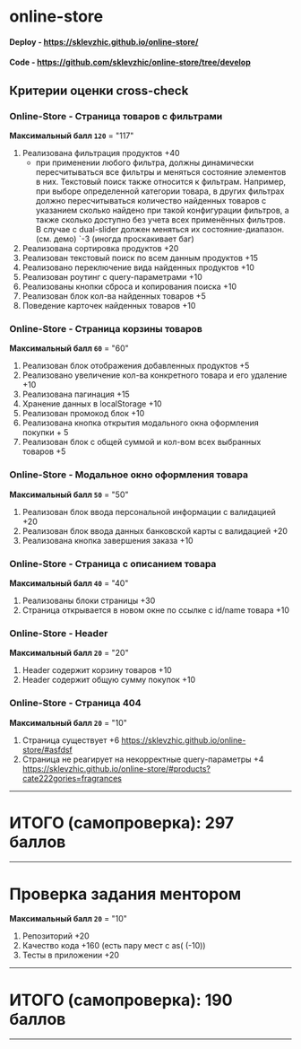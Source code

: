 # online-store

#### Deploy - https://sklevzhic.github.io/online-store/
#### Code - https://github.com/sklevzhic/online-store/tree/develop


###
## Критерии оценки сross-check

### Online-Store - Страница товаров с фильтрами 
**Максимальный балл `120`**  = "117"
1. Реализована фильтрация продуктов +40
   - при применении любого фильтра, должны динамически пересчитываться все фильтры и меняться состояние элементов в них. Текстовый поиск также относится к фильтрам. Например, при выборе определенной категории товара, в других фильтрах должно пересчитываться количество найденных товаров с указанием сколько найдено при такой конфигурации фильтров, а также сколько доступно без учета всех применённых фильтров. В случае с dual-slider должен меняться их состояние-диапазон. (см. демо) `-3 (иногда проскакивает баг)
2. Реализована сортировка продуктов +20
3. Реализован текстовый поиск по всем данным продуктов +15
4. Реализовано переключение вида найденных продуктов +10
5. Реализован роутинг с query-параметрами +10
6. Реализованы кнопки сброса и копирования поиска +10
7. Реализован блок кол-ва найденных товаров +5
8. Поведение карточек найденных товаров +10

### Online-Store - Страница корзины товаров
**Максимальный балл `60`**  = "60"
1. Реализован блок отображения добавленных продуктов +5
2. Реализовано увеличение кол-ва конкретного товара и его удаление +10
3. Реализована пагинация +15
4. Хранение данных в localStorage +10
5. Реализован промокод блок +10
6. Реализована кнопка открытия модального окна оформления покупки + 5
7. Реализован блок с общей суммой и кол-вом всех выбранных товаров +5

### Online-Store - Модальное окно оформления товара
**Максимальный балл `50`**  = "50"
1. Реализован блок ввода персональной информации с валидацией +20
2. Реализован блок ввода данных банковской карты с валидацией +20
3. Реализована кнопка завершения заказа +10

### Online-Store - Страница с описанием товара
**Максимальный балл `40`**  = "40"
1. Реализованы блоки страницы +30
2. Страница открывается в новом окне по ссылке с id/name товара +10

### Online-Store - Header
**Максимальный балл `20`**  = "20"
1. Header содержит корзину товаров +10
2. Header содержит общую сумму покупок +10


### Online-Store - Страница 404
**Максимальный балл `20`**  = "10"
1. Страница существует +6  https://sklevzhic.github.io/online-store/#asfdsf
2. Страница не реагирует на некорректные query-параметры +4 https://sklevzhic.github.io/online-store/#products?cate222gories=fragrances

----------------
# ИТОГО (самопроверка): 297 баллов
--------


# Проверка задания ментором

**Максимальный балл `20`**  = "10"
1. Репозиторий +20
2. Качество кода +160 (есть пару мест с as( (-10))
3. Тесты в приложении +20

----------------
# ИТОГО (самопроверка): 190 баллов
--------
